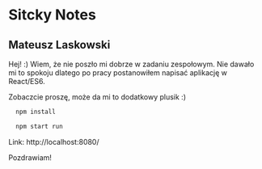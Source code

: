 # Sitcky Notes
## Mateusz Laskowski

Hej! :)
Wiem, że nie poszło mi dobrze w zadaniu zespołowym.
Nie dawało mi to spokoju dlatego po pracy postanowiłem napisać aplikację w React/ES6.

Zobaczcie proszę, może da mi to dodatkowy plusik :)


```bash
  npm install
```
```bash
  npm start run
```

Link: http://localhost:8080/


Pozdrawiam!
